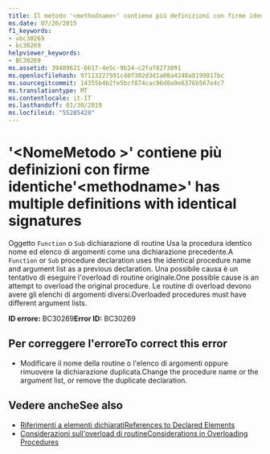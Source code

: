 ```yaml
---
title: Il metodo '<methodname>' contiene più definizioni con firme identiche
ms.date: 07/20/2015
f1_keywords:
- vbc30269
- bc30269
helpviewer_keywords:
- BC30269
ms.assetid: 39489621-6617-4e5c-9b24-c2faf8273891
ms.openlocfilehash: 97113227591c40f302d3d1a08a4248a8199817bc
ms.sourcegitcommit: 14355b4b2fe5bcf874cac96d0a9e6376b567e4c7
ms.translationtype: MT
ms.contentlocale: it-IT
ms.lasthandoff: 01/30/2019
ms.locfileid: "55285428"
---
```

# <a name="methodname-has-multiple-definitions-with-identical-signatures"></a><span data-ttu-id="da51f-102">'\<NomeMetodo >' contiene più definizioni con firme identiche</span><span class="sxs-lookup"><span data-stu-id="da51f-102">'\<methodname>' has multiple definitions with identical signatures</span></span>
<span data-ttu-id="da51f-103">Oggetto `Function` o `Sub` dichiarazione di routine Usa la procedura identico nome ed elenco di argomenti come una dichiarazione precedente.</span><span class="sxs-lookup"><span data-stu-id="da51f-103">A `Function` or `Sub` procedure declaration uses the identical procedure name and argument list as a previous declaration.</span></span> <span data-ttu-id="da51f-104">Una possibile causa è un tentativo di eseguire l'overload di routine originale.</span><span class="sxs-lookup"><span data-stu-id="da51f-104">One possible cause is an attempt to overload the original procedure.</span></span> <span data-ttu-id="da51f-105">Le routine di overload devono avere gli elenchi di argomenti diversi.</span><span class="sxs-lookup"><span data-stu-id="da51f-105">Overloaded procedures must have different argument lists.</span></span>  
  
 <span data-ttu-id="da51f-106">**ID errore:** BC30269</span><span class="sxs-lookup"><span data-stu-id="da51f-106">**Error ID:** BC30269</span></span>  
  
## <a name="to-correct-this-error"></a><span data-ttu-id="da51f-107">Per correggere l'errore</span><span class="sxs-lookup"><span data-stu-id="da51f-107">To correct this error</span></span>  
  
-   <span data-ttu-id="da51f-108">Modificare il nome della routine o l'elenco di argomenti oppure rimuovere la dichiarazione duplicata.</span><span class="sxs-lookup"><span data-stu-id="da51f-108">Change the procedure name or the argument list, or remove the duplicate declaration.</span></span>  
  
## <a name="see-also"></a><span data-ttu-id="da51f-109">Vedere anche</span><span class="sxs-lookup"><span data-stu-id="da51f-109">See also</span></span>
- [<span data-ttu-id="da51f-110">Riferimenti a elementi dichiarati</span><span class="sxs-lookup"><span data-stu-id="da51f-110">References to Declared Elements</span></span>](../../../visual-basic/programming-guide/language-features/declared-elements/references-to-declared-elements.md)
- [<span data-ttu-id="da51f-111">Considerazioni sull'overload di routine</span><span class="sxs-lookup"><span data-stu-id="da51f-111">Considerations in Overloading Procedures</span></span>](../../../visual-basic/programming-guide/language-features/procedures/considerations-in-overloading-procedures.md)
